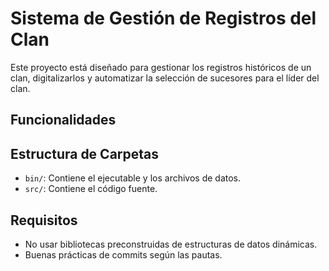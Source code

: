 # Sistema de Gestión de Registros del Clan

Este proyecto está diseñado para gestionar los registros históricos de un clan, digitalizarlos y automatizar la selección de sucesores para el líder del clan.

## Funcionalidades


## Estructura de Carpetas
- `bin/`: Contiene el ejecutable y los archivos de datos.
- `src/`: Contiene el código fuente.

## Requisitos
- No usar bibliotecas preconstruidas de estructuras de datos dinámicas.
- Buenas prácticas de commits según las pautas.
